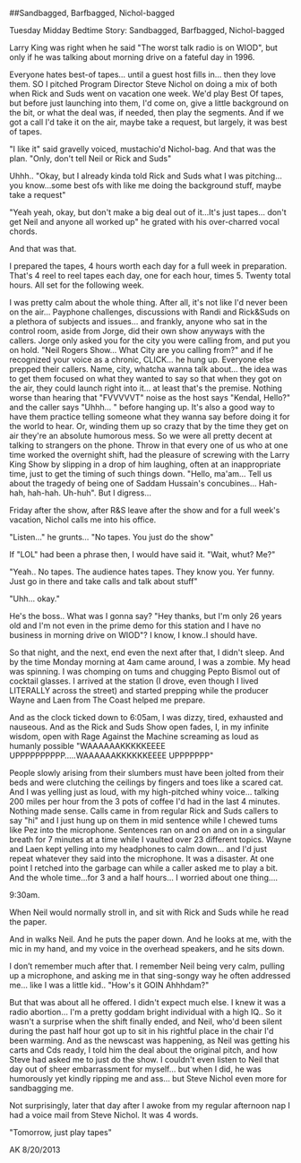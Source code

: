 ##Sandbagged, Barfbagged, Nichol-bagged

Tuesday Midday Bedtime Story: Sandbagged, Barfbagged, Nichol-bagged

Larry King was right when he said "The worst talk radio is on WIOD", but only if he was talking about morning drive on a fateful day in 1996.

Everyone hates best-of tapes… until a guest host fills in… then they love them. SO I pitched Program Director Steve Nichol on doing a mix of both when Rick and Suds went on vacation one week. We'd play Best Of tapes, but before just launching into them, I'd come on, give a little background on the bit, or what the deal was, if needed, then play the segments. And if we got a call I'd take it on the air, maybe take a request, but largely, it was best of tapes.

"I like it" said gravelly voiced, mustachio'd Nichol-bag. And that was the plan. "Only, don't tell Neil or Rick and Suds"

Uhhh.. "Okay, but I already kinda told Rick and Suds what I was pitching… you know…some best ofs with like me doing the background stuff, maybe take a request"

"Yeah yeah, okay, but don't make a big deal out of it…It's just tapes… don't get Neil and anyone all worked up" he grated with his over-charred vocal chords.

And that was that.

I prepared the tapes, 4 hours worth each day for a full week in preparation. That's 4 reel to reel tapes each day, one for each hour, times 5. Twenty total hours. All set for the following week.

I was pretty calm about the whole thing. After all, it's not like I'd never been on the air… Payphone challenges, discussions with Randi and Rick&Suds on a plethora of subjects and issues… and frankly, anyone who sat in the control room, aside from Jorge, did their own show anyways with the callers. Jorge only asked you for the city you were calling from, and put you on hold. "Neil Rogers Show… What City are you calling from?" and if he recognized your voice as a chronic, CLICK… he hung up. Everyone else prepped their callers. Name, city, whatcha wanna talk about… the idea was to get them focused on what they wanted to say so that when they got on the air, they could launch right into it… at least that's the premise. Nothing worse than hearing that "FVVVVVT" noise as the host says "Kendal, Hello?" and the caller says "Uhhh... " before hanging up. It's also a good way to have them practice telling someone what they wanna say before doing it for the world to hear. Or, winding them up so crazy that by the time they get on air they're an absolute humorous mess. So we were all pretty decent at talking to strangers on the phone. Throw in that every one of us who at one time worked the overnight shift, had the pleasure of screwing with the Larry King Show by slipping in a drop of him laughing, often at an inappropriate time, just to get the timing of such things down. "Hello, ma'am… Tell us about the tragedy of being one of Saddam Hussain's concubines… Hah-hah, hah-hah. Uh-huh". But I digress…

Friday after the show, after R&S leave after the show and for a full week's vacation, Nichol calls me into his office.

"Listen…" he grunts… "No tapes. You just do the show"

If "LOL" had been a phrase then, I would have said it. "Wait, whut? Me?"

"Yeah.. No tapes. The audience hates tapes. They know you. Yer funny. Just go in there and take calls and talk about stuff"

"Uhh… okay."

He's the boss.. What was I gonna say? "Hey thanks, but I'm only 26 years old and I'm not even in the prime demo for this station and I have no business in morning drive on WIOD"? I know, I know..I should have.

So that night, and the next, end even the next after that, I didn't sleep. And by the time Monday morning at 4am came around, I was a zombie. My head was spinning. I was chomping on tums and chugging Pepto Bismol out of cocktail glasses. I arrived at the station (I drove, even though I lived LITERALLY across the street) and started prepping while the producer Wayne and Laen from The Coast helped me prepare.

And as the clock ticked down to 6:05am, I was dizzy, tired, exhausted and nauseous. And as the Rick and Suds Show open fades, I, in my infinite wisdom, open with Rage Against the Machine screaming as loud as humanly possible "WAAAAAAKKKKKEEEE UPPPPPPPPPP…..WAAAAAAKKKKKKEEEE UPPPPPPP"

People slowly arising from their slumbers must have been jolted from their beds and were clutching the ceilings by fingers and toes like a scared cat. And I was yelling just as loud, with my high-pitched whiny voice… talking 200 miles per hour from the 3 pots of coffee I'd had in the last 4 minutes. Nothing made sense. Calls came in from regular Rick and Suds callers to say "hi" and I just hung up on them in mid sentence while I chewed tums like Pez into the microphone. Sentences ran on and on and on in a singular breath for 7 minutes at a time while I vaulted over 23 different topics. Wayne and Laen kept yelling into my headphones to calm down… and I'd just repeat whatever they said into the microphone. It was a disaster. At one point I retched into the garbage can while a caller asked me to play a bit. And the whole time…for 3 and a half hours… I worried about one thing….

9:30am.

When Neil would normally stroll in, and sit with Rick and Suds while he read the paper.

And in walks Neil. And he puts the paper down. And he looks at me, with the mic in my hand, and my voice in the overhead speakers, and he sits down.

I don’t remember much after that. I remember Neil being very calm, pulling up a microphone, and asking me in that sing-songy way he often addressed me… like I was a little kid.. "How's it GOIN Ahhhdam?"

But that was about all he offered. I didn't expect much else. I knew it was a radio abortion… I'm a pretty goddam bright individual with a high IQ.. So it wasn't a surprise when the shift finally ended, and Neil, who'd been silent during the past half hour got up to sit in his rightful place in the chair I'd been warming. And as the newscast was happening, as Neil was getting his carts and Cds ready, I told him the deal about the original pitch, and how Steve had asked me to just do the show. I couldn't even listen to Neil that day out of sheer embarrassment for myself… but when I did, he was humorously yet kindly ripping me and ass… but Steve Nichol even more for sandbagging me.

Not surprisingly, later that day after I awoke from my regular afternoon nap I had a voice mail from Steve Nichol. It was 4 words.

"Tomorrow, just play tapes"

AK 8/20/2013
